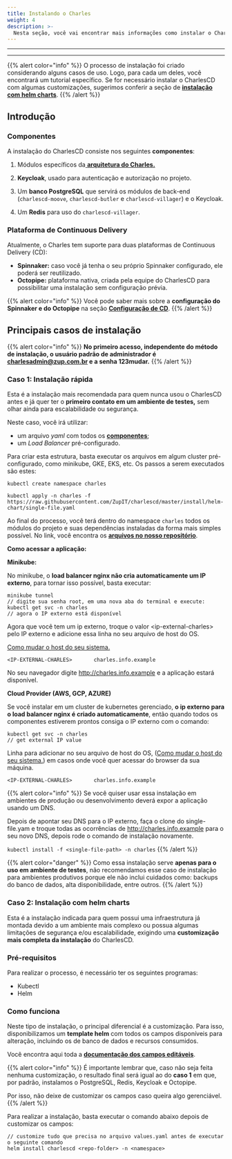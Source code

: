```yaml
---
title: Instalando o Charles
weight: 4
description: >-
  Nesta seção, você vai encontrar mais informações como instalar o Charles.
---
```

---

---

{{% alert color="info" %}}
O processo de instalação foi criado considerando alguns casos de uso. Logo, para cada um deles, você encontrará um tutorial específico. Se for necessário instalar o CharlesCD com algumas customizações, sugerimos conferir a seção de [**instalação com helm charts**](/pt/primeiros-passos/instalando-o-charles/).
{{% /alert %}}

## Introdução

### Componentes

A instalação do CharlesCD consiste nos seguintes **componentes**:

1. Módulos específicos da[ **arquitetura do Charles.**](/pt/overview/) 
2. **Keycloak**, usado para autenticação e autorização no projeto.

3. Um **banco PostgreSQL** que servirá os módulos de back-end \(`charlescd-moove`, `charlescd-butler` e `charlescd-villager`\) e o Keycloak. 
4. Um **Redis** para uso do `charlescd-villager`.

### Plataforma de Continuous Delivery 

Atualmente, o Charles tem suporte para duas plataformas de Continuous Delivery \(CD\):

* **Spinnaker:** caso você já tenha o seu próprio Spinnaker configurado, ele poderá ser reutilizado.
* **Octopipe:** plataforma nativa, criada pela equipe do CharlesCD para possibilitar uma instalação sem configuração prévia.

{{% alert color="info" %}}
Você pode saber mais sobre a **configuração do Spinnaker e do Octopipe** na seção [**Configuração de CD**](/pt/referência/configuração-de-cd/).
{{% /alert %}}

## Principais casos de instalação 

{{% alert color="info" %}}
**No primeiro acesso, independente do método de instalação, o usuário padrão de administrador é charlesadmin@zup.com.br e a senha 123mudar.**
{{% /alert %}}

### **Caso 1: Instalação rápida**

Esta é a instalação mais recomendada para quem nunca usou o CharlesCD antes e já quer ter o **primeiro contato em um ambiente de testes,** sem olhar ainda para escalabilidade ou segurança.

Neste caso, você irá utilizar: 

* um arquivo _yaml_ com todos os [**componentes**](/pt/primeiros-passos/instalando-o-charles/);
* um _Load Balancer_ pré-configurado. 

Para criar esta estrutura, basta executar os arquivos em algum cluster pré-configurado, como minikube, GKE, EKS, etc. Os passos a serem executados são estes:

```text
kubectl create namespace charles

kubectl apply -n charles -f https://raw.githubusercontent.com/ZupIT/charlescd/master/install/helm-chart/single-file.yaml
```

Ao final do processo, você terá dentro do namespace `charles` todos os módulos do projeto e suas dependências instaladas da forma mais simples possível. No link, você encontra os [**arquivos no nosso repositório**](https://raw.githubusercontent.com/ZupIT/charlescd/master/install/helm-chart/single-file.yaml).



 **Como acessar a aplicação:**

**Minikube:**

No minikube, o **load balancer nginx não cria automaticamente um IP externo**, para tornar isso possível, basta executar:

```text
minikube tunnel
// digite sua senha root, em uma nova aba do terminal e execute:
kubectl get svc -n charles
// agora o IP externo está disponível
```

Agora que você tem um ip externo, troque o valor &lt;ip-external-charles&gt; pelo IP externo e adicione essa linha no seu arquivo de host do OS.

[Como mudar o host do seu sistema.](https://www.howtogeek.com/howto/27350/beginner-geek-how-to-edit-your-hosts-file/)

```text
<IP-EXTERNAL-CHARLES>       charles.info.example
```

No seu navegador digite http://charles.info.example e a aplicação estará disponível.



**Cloud Provider \(AWS, GCP, AZURE\)**

Se você instalar em um cluster de kubernetes gerenciado, **o ip externo para o load balancer nginx é criado automaticamente**, então quando todos os componentes estiverem prontos consiga o IP externo com o comando:

```text
kubectl get svc -n charles
// get external IP value
```

Linha para adicionar no seu arquivo de host do OS, \([Como mudar o host do seu sistema.](https://www.howtogeek.com/howto/27350/beginner-geek-how-to-edit-your-hosts-file/)\) em casos onde você quer acessar do browser da sua máquina.

```text
<IP-EXTERNAL-CHARLES>       charles.info.example
```

{{% alert color="info" %}}
Se você quiser usar essa instalação em ambientes de produção ou desenvolvimento deverá expor a aplicação usando um DNS.

Depois de apontar seu DNS para o IP externo, faça o clone do single-file.yam e troque todas as ocorrências de http://charles.info.example para o seu novo DNS, depois rode o comando de instalação novamente.

`kubectl install -f <single-file-path> -n charles`
{{% /alert %}}

{{% alert color="danger" %}}
Como essa instalação serve **apenas para o uso em ambiente de testes**, não recomendamos esse caso de instalação para ambientes produtivos porque ele não inclui cuidados como: backups do banco de dados, alta disponibilidade, entre outros.
{{% /alert %}}

### 

###  **Caso 2: Instalação com helm charts**

Esta é a instalação indicada para quem possui uma infraestrutura já montada devido a um ambiente mais complexo ou possua algumas limitações de segurança e/ou escalabilidade, exigindo uma **customização mais completa da instalação** do CharlesCD.

### Pré-requisitos 

Para realizar o processo, é necessário ter os seguintes programas: 

* Kubectl
* Helm 

### Como funciona

Neste tipo de instalação, o principal diferencial é a customização. Para isso, disponibilizamos um **template helm** com todos os campos disponíveis para alteração, incluindo os de banco de dados e recursos consumidos. 

Você encontra aqui toda a [**documentação dos campos editáveis**](https://github.com/ZupIT/charlescd/blob/master/install/helm-chart/). 

{{% alert color="info" %}}
É importante lembrar que, caso não seja feita nenhuma customização, o resultado final será igual ao do **caso 1** em que, por padrão, instalamos o PostgreSQL, Redis, Keycloak e Octopipe. 

Por isso, não deixe de customizar os campos caso queira algo gerenciável. 
{{% /alert %}}

Para realizar a instalação, basta executar o comando abaixo depois de customizar os campos:

```text
// customize tudo que precisa no arquivo values.yaml antes de executar o seguinte comando
helm install charlescd <repo-folder> -n <namespace>
```
